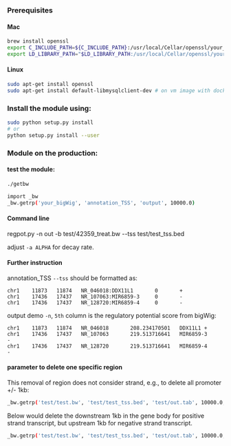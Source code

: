 ### Prerequisites

#### Mac

``` bash
brew install openssl
export C_INCLUDE_PATH=${C_INCLUDE_PATH}:/usr/local/Cellar/openssl/your_version/include
export LD_LIBRARY_PATH="$LD_LIBRARY_PATH:/usr/local/Cellar/openssl/your_version/lib/"
```

#### Linux
``` bash
sudo apt-get install openssl
sudo apt-get install default-libmysqlclient-dev # on vm image with docker
```

### Install the module using:

``` bash
sudo python setup.py install
# or 
python setup.py install --user
```

### Module on the production:

#### test the module:

``` bash
./getbw
``` 

``` bash
import _bw
_bw.getrp('your_bigWig', 'annotation_TSS', 'output', 10000.0)
```

#### Command line
regpot.py  -n out -b test/42359_treat.bw --tss test/test_tss.bed

adjust `-a ALPHA` for decay rate.

#### Further instruction
annotation_TSS `--tss` should be formatted as:

    chr1    11873   11874   NR_046018:DDX11L1       0       +
    chr1    17436   17437   NR_107063:MIR6859-3     0       -
    chr1    17436   17437   NR_128720:MIR6859-4     0       -

output demo `-n`, `5th` column is the regulatory potential score from bigWig: 

    chr1    11873   11874   NR_046018       208.234170501   DDX11L1 +
    chr1    17436   17437   NR_107063       219.513716641   MIR6859-3       -
    chr1    17436   17437   NR_128720       219.513716641   MIR6859-4       -


#### parameter to delete one specific region

This removal of region does not consider strand, e.g., to delete all promoter +/- 1kb:

``` bash
_bw.getrp('test/test.bw', 'test/test_tss.bed', 'test/out.tab', 10000.0, -1000, 1000)
```

Below would delete the downstream 1kb in the gene body for positive strand transcript, but upstream 1kb for negative strand transcript.

``` bash
_bw.getrp('test/test.bw', 'test/test_tss.bed', 'test/out.tab', 10000.0, 0, 1000)
```


